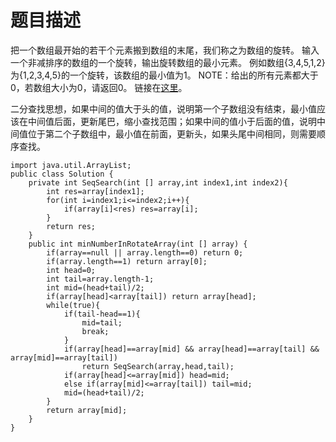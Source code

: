 # 题目描述
把一个数组最开始的若干个元素搬到数组的末尾，我们称之为数组的旋转。 输入一个非减排序的数组的一个旋转，输出旋转数组的最小元素。 例如数组{3,4,5,1,2}为{1,2,3,4,5}的一个旋转，该数组的最小值为1。 NOTE：给出的所有元素都大于0，若数组大小为0，请返回0。 链接在[这里](https://www.nowcoder.com/practice/9f3231a991af4f55b95579b44b7a01ba?tpId=13&tqId=11159&tPage=1&rp=1&ru=/ta/coding-interviews&qru=/ta/coding-interviews/question-ranking)。

二分查找思想，如果中间的值大于头的值，说明第一个子数组没有结束，最小值应该在中间值后面，更新尾巴，缩小查找范围；如果中间的值小于后面的值，说明中间值位于第二个子数组中，最小值在前面，更新头，如果头尾中间相同，则需要顺序查找。
```
import java.util.ArrayList;
public class Solution {
    private int SeqSearch(int [] array,int index1,int index2){
        int res=array[index1];
        for(int i=index1;i<=index2;i++){
            if(array[i]<res) res=array[i];
        }
        return res;
    }
    public int minNumberInRotateArray(int [] array) {
        if(array==null || array.length==0) return 0;
        if(array.length==1) return array[0];
        int head=0;
        int tail=array.length-1;
        int mid=(head+tail)/2;
        if(array[head]<array[tail]) return array[head];
        while(true){
            if(tail-head==1){
                mid=tail;
                break;
            }
            if(array[head]==array[mid] && array[head]==array[tail] && array[mid]==array[tail])
                return SeqSearch(array,head,tail);
            if(array[head]<=array[mid]) head=mid;
            else if(array[mid]<=array[tail]) tail=mid;
            mid=(head+tail)/2;
        }
        return array[mid];
    }
}
```